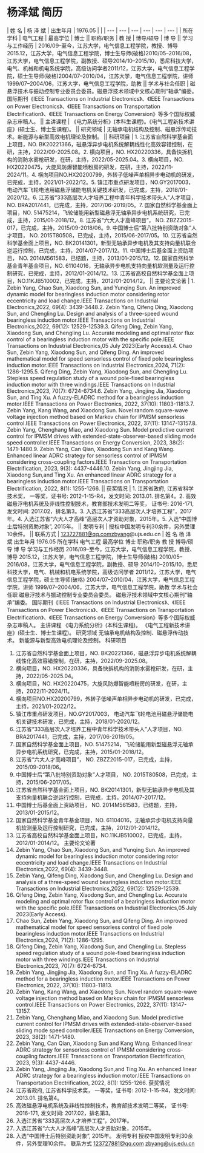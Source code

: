 # 杨泽斌 简历

| 姓 名 | 杨 泽 斌 | 出生年月 | 1976.05 |  |
| --- | --- | --- | --- | --- | --- |
| 所在学科 | 电气工程 | 最高学位 | 博士 || 职称/职务 | 教 授 | 博导/硕导 | 博 导 || 学习与工作经历 | 2016/09–至今，江苏大学，电气信息工程学院，教授、博导2015.12，江苏大学，电气信息工程学院，博士生导师(破格)2010/05–2016/08，江苏大学，电气信息工程学院，副教授、硕导2014/10–2015/10，悉尼科技大学，电气、机械和机电系统学院，高级访问学者2011/12，江苏大学，电气信息工程学院，硕士生导师(破格)2004/07–2010/04，江苏大学，电气信息工程学院，讲师1999/07–2004/06，江苏大学，电气信息工程学院，助教 || 学术与社会任职 | 磁悬浮技术与振动控制专业委员会委员。磁悬浮技术领域中文核心期刊“轴承”编委。国际期刊《IEEE Transactions on Industrial Electronics》、《IEEE Transactions on Power Electronics》、《IEEE Transactions on Transportation Electrification》、《IEEE Transactions on Energy Conversion》等多个国际权威杂志审稿人。 || 主讲课程 | 《电力系统分析》(本科生课程)。《电气工程新技术讲座》(硕士生、博士生课程)。 || 研究领域 | 无轴承电机结构及控制、磁悬浮传动技术。新能源与新型高效电机理论及控制。 || 科研项目 | 1. 江苏省自然科学基金面上项目，NO. BK20221366，磁悬浮异步电机系统解耦线性化高效容错控制，在研，主持，2022/09-2025.08。2. 横向项目，NO. HX20220336，具备快拆机构的消防水雾枪研发，在研，主持，2022/05-2025.04。3. 横向项目，NO. HX20220475，大旋风防爆智能喷粉房的研发，在研，主持，2022/11-2024/11。4. 横向项目NO.HX20200799，外转子低噪声单相异步电动机的研发，已完成，主持，2021/01-2022/12。5. 镇江市重点研发项目，NO.GY2017003， 电动汽车飞轮电池用磁悬浮储能电机关键技术研发，已完成，主持，2018/01-2020/12。6. 江苏省“333高层次人才培养工程中青年科学技术带头人”人才项目，NO. BRA2017441，已完成，主持，2017/06-2019/05。7. 国家自然科学基金面上项目，NO. 51475214，飞轮储能用新型磁悬浮无轴承异步电机系统研究，已完成，主持，2015/01-2018/12。8. 江苏省“六大人才高峰项目”， NO. ZBZZ2015-017，已完成，主持，2015/09-2018/06。9. 中国博士后“第八批特别资助对象”人才项目， NO. 2015T80508，已完成，主持，2015/06-2017/05。10. 江苏省自然科学基金面上项目，NO. BK20141301，新型无轴承异步电机及其支持向量机联合逆运行控制，已完成，主持，2014/07-2017/12。11. 中国博士后基金面上资助项目， NO. 2014M561583，已结题，主持，2013/01-2015/12。12. 国家自然科学基金青年基金项目，NO. 61104016，无轴承异步电机支持向量机软测量及运行控制研究，已完成，主持，2012/01-2014/12。13. 江苏省高校自然科学基金面上项目，NO.11KJB510002，已完成，主持，2012/01-2014/12。 || 主要论文论著 | 1. Zebin Yang, Chao Sun, Xiaodong Sun, and Yunqing Sun. An improved dynamic model for bearingless induction motor considering rotor eccentricity and load change.IEEE Transactions on Industrial Electronics,2022, 69(4): 3439-3448.2. Zebin Yang, Qifeng Ding, Xiaodong Sun, and Chengling Lu. Design and analysis of a three-speed wound bearingless induction motor.IEEE Transactions on Industrial Electronics,2022, 69(12): 12529-12539.3. Qifeng Ding, Zebin Yang, Xiaodong Sun, and Chengling Lu. Accurate modeling and optimal rotor flux control of a bearingless induction motor with the specific pole.IEEE Transactions on Industrial Electronics,05 July 2023(Early Access).4. Chao Sun, Zebin Yang, Xiaodong Sun, and Qifeng Ding. An improved mathematical model for speed sensorless control of fixed pole bearingless induction motor.IEEE Transactions on Industrial Electronics,2024, 71(2): 1286-1295.5. Qifeng Ding, Zebin Yang, Xiaodong Sun, and Chengling Lu. Stepless speed regulation study of a wound pole-fixed bearingless induction motor with three windings.IEEE Transactions on Industrial Electronics,2023, 70(7): 6724-6734.6. Zebin Yang, Jingjing Jia, Xiaodong Sun, and Ting Xu. A fuzzy-ELADRC method for a bearingless induction motor.IEEE Transactions on Power Electronics, 2022, 37(10): 11803-11813.7. Zebin Yang, Kang Wang, and Xiaodong Sun. Novel random square-wave voltage injection method based on Markov chain for IPMSM sensorless control.IEEE Transactions on Power Electronics, 2022, 37(11): 13147-13157.8. Zebin Yang, Chenghang Miao, and Xiaodong Sun. Model predictive current control for IPMSM drives with extended-state-observer-based sliding mode speed controller.IEEE Transactions on Energy Conversion, 2023, 38(2): 1471-1480.9. Zebin Yang, Can Qian, Xiaodong Sun and Kang Wang. Enhanced linear ADRC strategy for sensorless control of IPMSM considering cross-coupling factors.IEEE Transactions on Transportation Electrification, 2023, 9(3): 4437-4446.10. Zebin Yang, Jingjing Jia, Xiaodong Sun,and Ting Xu. An enhanced linear ADRC strategy for a bearingless induction motor.IEEE Transactions on Transportation Electrification, 2022, 8(1): 1255-1266. || 获奖情况 | 1. 江苏省政府, 江苏省科学技术奖， 一等奖，证书号: 2012-1-15-R4，发文时间: 2013.01. 排名第4。2. 高效磁悬浮电机系统及非线性控制技术，教育部技术发明二等奖， 证书号: 2016-171, 发文时间: 2017.02，排名第3。3. 入选江苏省“333高层次人才培养工程”，2017年。4. 入选江苏省“六大人才高峰”高层次人才资助对象，2015年。5. 入选“中国博士后特别资助对象”, 2015年。 || 发明专利 | 授权中国发明专利30余件，另外受理10余件。 || 联系方式 | 123727881@qq.comzbyang@ujs.edu.cn |
姓 名
杨 泽 斌
出生年月
1976.05
所在学科
电气工程
最高学位
博士
职称/职务
教 授
博导/硕导
博 导
学习与工作经历
2016/09–至今，江苏大学，电气信息工程学院，教授、博导
2015.12，江苏大学，电气信息工程学院，博士生导师(破格)
2010/05–2016/08，江苏大学，电气信息工程学院，副教授、硕导
2014/10–2015/10，悉尼科技大学，电气、机械和机电系统学院，高级访问学者
2011/12，江苏大学，电气信息工程学院，硕士生导师(破格)
2004/07–2010/04，江苏大学，电气信息工程学院，讲师
1999/07–2004/06，江苏大学，电气信息工程学院，助教
学术与社会任职
磁悬浮技术与振动控制专业委员会委员。
磁悬浮技术领域中文核心期刊“轴承”编委。
国际期刊《IEEE Transactions on Industrial Electronics》、《IEEE Transactions on Power Electronics》、《IEEE Transactions on Transportation Electrification》、《IEEE Transactions on Energy Conversion》等多个国际权威杂志审稿人。
主讲课程
《电力系统分析》(本科生课程)。
《电气工程新技术讲座》(硕士生、博士生课程)。
研究领域
无轴承电机结构及控制、磁悬浮传动技术。
新能源与新型高效电机理论及控制。
科研项目
1. 江苏省自然科学基金面上项目，NO. BK20221366，磁悬浮异步电机系统解耦线性化高效容错控制，在研，主持，2022/09-2025.08。
2. 横向项目，NO. HX20220336，具备快拆机构的消防水雾枪研发，在研，主持，2022/05-2025.04。
3. 横向项目，NO. HX20220475，大旋风防爆智能喷粉房的研发，在研，主持，2022/11-2024/11。
4. 横向项目NO.HX20200799，外转子低噪声单相异步电动机的研发，已完成，主持，2021/01-2022/12。
5. 镇江市重点研发项目，NO.GY2017003， 电动汽车飞轮电池用磁悬浮储能电机关键技术研发，已完成，主持，2018/01-2020/12。
6. 江苏省“333高层次人才培养工程中青年科学技术带头人”人才项目，NO. BRA2017441，已完成，主持，2017/06-2019/05。
7. 国家自然科学基金面上项目，NO. 51475214，飞轮储能用新型磁悬浮无轴承异步电机系统研究，已完成，主持，2015/01-2018/12。
8. 江苏省“六大人才高峰项目”， NO. ZBZZ2015-017，已完成，主持，2015/09-2018/06。
9. 中国博士后“第八批特别资助对象”人才项目， NO. 2015T80508，已完成，主持，2015/06-2017/05。
10. 江苏省自然科学基金面上项目，NO. BK20141301，新型无轴承异步电机及其支持向量机联合逆运行控制，已完成，主持，2014/07-2017/12。
11. 中国博士后基金面上资助项目， NO. 2014M561583，已结题，主持，2013/01-2015/12。
12. 国家自然科学基金青年基金项目，NO. 61104016，无轴承异步电机支持向量机软测量及运行控制研究，已完成，主持，2012/01-2014/12。
13. 江苏省高校自然科学基金面上项目，NO.11KJB510002，已完成，主持，2012/01-2014/12。
主要论文论著
1. Zebin Yang, Chao Sun, Xiaodong Sun, and Yunqing Sun. An improved dynamic model for bearingless induction motor considering rotor eccentricity and load change.IEEE Transactions on Industrial Electronics,2022, 69(4): 3439-3448.
2. Zebin Yang, Qifeng Ding, Xiaodong Sun, and Chengling Lu. Design and analysis of a three-speed wound bearingless induction motor.IEEE Transactions on Industrial Electronics,2022, 69(12): 12529-12539.
3. Qifeng Ding, Zebin Yang, Xiaodong Sun, and Chengling Lu. Accurate modeling and optimal rotor flux control of a bearingless induction motor with the specific pole.IEEE Transactions on Industrial Electronics,05 July 2023(Early Access).
4. Chao Sun, Zebin Yang, Xiaodong Sun, and Qifeng Ding. An improved mathematical model for speed sensorless control of fixed pole bearingless induction motor.IEEE Transactions on Industrial Electronics,2024, 71(2): 1286-1295.
5. Qifeng Ding, Zebin Yang, Xiaodong Sun, and Chengling Lu. Stepless speed regulation study of a wound pole-fixed bearingless induction motor with three windings.IEEE Transactions on Industrial Electronics,2023, 70(7): 6724-6734.
6. Zebin Yang, Jingjing Jia, Xiaodong Sun, and Ting Xu. A fuzzy-ELADRC method for a bearingless induction motor.IEEE Transactions on Power Electronics, 2022, 37(10): 11803-11813.
7. Zebin Yang, Kang Wang, and Xiaodong Sun. Novel random square-wave voltage injection method based on Markov chain for IPMSM sensorless control.IEEE Transactions on Power Electronics, 2022, 37(11): 13147-13157.
8. Zebin Yang, Chenghang Miao, and Xiaodong Sun. Model predictive current control for IPMSM drives with extended-state-observer-based sliding mode speed controller.IEEE Transactions on Energy Conversion, 2023, 38(2): 1471-1480.
9. Zebin Yang, Can Qian, Xiaodong Sun and Kang Wang. Enhanced linear ADRC strategy for sensorless control of IPMSM considering cross-coupling factors.IEEE Transactions on Transportation Electrification, 2023, 9(3): 4437-4446.
10. Zebin Yang, Jingjing Jia, Xiaodong Sun,and Ting Xu. An enhanced linear ADRC strategy for a bearingless induction motor.IEEE Transactions on Transportation Electrification, 2022, 8(1): 1255-1266.
获奖情况
1. 江苏省政府, 江苏省科学技术奖， 一等奖，证书号: 2012-1-15-R4，发文时间: 2013.01. 排名第4。
2. 高效磁悬浮电机系统及非线性控制技术，教育部技术发明二等奖， 证书号: 2016-171, 发文时间: 2017.02，排名第3。
3. 入选江苏省“333高层次人才培养工程”，2017年。
4. 入选江苏省“六大人才高峰”高层次人才资助对象，2015年。
5. 入选“中国博士后特别资助对象”, 2015年。
发明专利
授权中国发明专利30余件，另外受理10余件。
联系方式
123727881@qq.com
zbyang@ujs.edu.cn
